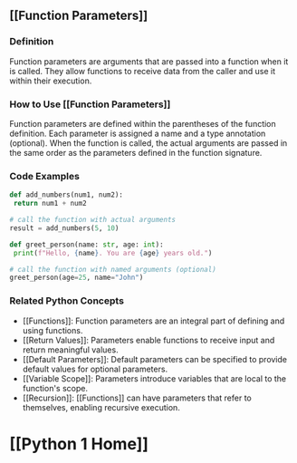 ## [[Function Parameters]]

### Definition
Function parameters are arguments that are passed into a function when it is called. They allow functions to receive data from the caller and use it within their execution.

### How to Use [[Function Parameters]]
Function parameters are defined within the parentheses of the function definition. Each parameter is assigned a name and a type annotation (optional). When the function is called, the actual arguments are passed in the same order as the parameters defined in the function signature.

### Code Examples
```python
def add_numbers(num1, num2):
 return num1 + num2

# call the function with actual arguments
result = add_numbers(5, 10)
```

```python
def greet_person(name: str, age: int):
 print(f"Hello, {name}. You are {age} years old.")

# call the function with named arguments (optional)
greet_person(age=25, name="John")
```

### Related Python Concepts

- [[Functions]]: Function parameters are an integral part of defining and using functions.
- [[Return Values]]: Parameters enable functions to receive input and return meaningful values.
- [[Default Parameters]]: Default parameters can be specified to provide default values for optional parameters.
- [[Variable Scope]]: Parameters introduce variables that are local to the function's scope.
- [[Recursion]]: [[Functions]] can have parameters that refer to themselves, enabling recursive execution.
# [[Python 1 Home]]